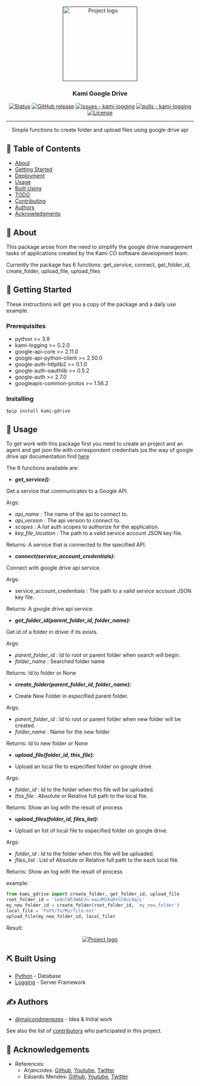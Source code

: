 <p align="center">
  <a href="" rel="noopener">
 <img width=200px height=200px src="static/logo/icon.jpg" alt="Project logo"></a>
</p>

<h3 align="center">Kami Google Drive</h3>

<div align="center">


[![Status](https://img.shields.io/badge/status-active-success.svg)]()
[![GitHub release](https://img.shields.io/github/release/devkami/kami-logging?include_prereleases=&sort=semver&color=blue)](https://github.com/devkami/kami-logging/releases/)
[![issues - kami-logging](https://img.shields.io/github/issues/devkami/kami-logging)](https://github.com/devkami/kami-logging/issues)
[![pulls - kami-logging](https://img.shields.io/github/pulls/devkami/kami-logging)](https://github.com/devkami/kami-logging/pulls)
[![License](https://img.shields.io/badge/License-GNU-blue)](#license)


</div>

---

<p align="center"> Simple functions to create folder and upload files using google drive api
    <br> 
</p>

## 📝 Table of Contents

- [About](#about)
- [Getting Started](#getting_started)
- [Deployment](#deployment)
- [Usage](#usage)
- [Built Using](#built_using)
- [TODO](../TODO.md)
- [Contributing](../CONTRIBUTING.md)
- [Authors](#authors)
- [Acknowledgments](#acknowledgement)

## 🧐 About <a name = "about"></a>

This package arose from the need to simplify the google drive management tasks of applications created by the Kami CO software development team.

Currently the package has 6 functions: get_service, connect, get_folder_id, create_folder, upload_file, upload_files

## 🏁 Getting Started <a name = "getting_started"></a>

These instructions will get you a copy of the package and a daily use example.

### Prerequisites

- python >= 3.9
- kami-logging >= 0.2.0
- google-api-core >= 2.11.0
- google-api-python-client >= 2.50.0
- google-auth-httplib2 >= 0.1.0
- google-auth-oauthlib >= 0.5.2
- google-auth >= 2.7.0
- googleapis-common-protos >= 1.56.2

### Installing

```terminal
$pip install kami-gdrive
```

## 🎈 Usage <a name="usage"></a>

To get work with this package first you need to create an project and an agent and get json file with correspondent credentials jus the way of google drive api documentation find [here](https://developers.google.com/drive/api/quickstart/python?hl=pt-br)

The 6 functions available are:

- _**get_service():**_

Get a service that communicates to a Google API.

Args:

- _api_name_ : The name of the api to connect to.
- _api_version_ : The api version to connect to.
- _scopes_ : A list auth scopes to authorize for the application.
- _key_file_location_ : The path to a valid service account JSON key file.

Returns: A service that is connected to the specified API.

- _**connect(service_account_credentials):**_

Connect with google drive api service.

Args:

- service_account_credentials : The path to a valid service account JSON key file.

Returns: A google drive api service.

- _**get_folder_id(parent_folder_id, folder_name):**_

Get id of a folder in driver if its exists.

Args:

- _parent_folder_id_ : Id to root or parent folder when search will begin.
- _folder_name_ : Searched folder name

Returns: Id to folder or None

- _**create_folder(parent_folder_id, folder_name):**_

- Create New Folder in especified parent folder.

Args:

- _parent_folder_id_ : Id to root or parent folder when new folder will be created.
- _folder_name_ : Name for the new folder

Returns: Id to new folder or None

- _**upload_file(folder_id, this_file):**_

- Upload an local file to especified folder on google drive.

Args:

- _folder_id_ : Id to the folder when this file will be uploaded.
- _this_file_ : Absolute or Relative full path to the local file.

Returns: Show an log with the result of process

- _**upload_files(folder_id, files_list):**_

- Upload an list of local file to especified folder on google drive.

Args:

- _folder_id_ : Id to the folder when this file will be uploaded.
- _files_list_ : List of Absolute or Relative full path to the each local file.

Returns: Show an log with the result of process

example:

```python
from kami_gdrive import create_folder, get_folder_id, upload_file
root_folder_id = '1eAnlW53WAOJn-eaLdM2AqRYnl0ui9qrL'
my_new_folder_id = create_folder(root_folder_id, 'my_new_folder')
local_file = 'Path/To/My/file.ext'
upload_file(my_new_folder_id, local_file)

```

Result:
<p align="center">
  <a href="" rel="noopener">
 <img src="static/example1.png" alt="Project logo"></a>
</p>

## ⛏️ Built Using <a name = "built_using"></a>

- [Python](https://www.python.org/) - Database
- [Logging](https://docs.python.org/3/library/logging.html) - Server Framework


## ✍️ Authors <a name = "authors"></a>

- [@maicondmenezes](https://github.com/maicondmenezes) - Idea & Initial work

See also the list of [contributors](https://github.com/devkami/kami-logging/contributors) who participated in this project.

## 🎉 Acknowledgements <a name = "acknowledgement"></a>

- References:
  - Arjancodes: [Github](https://github.com/ArjanCodes/), [Youtube](https://www.youtube.com/@ArjanCodes), [Twitter](https://twitter.com/arjancodes)
  - Eduardo Mendes: [Github](https://github.com/dunossauro), [Youtube](https://www.youtube.com/@Dunossauro), [Twitter](https://twitter.com/dunossauro)

